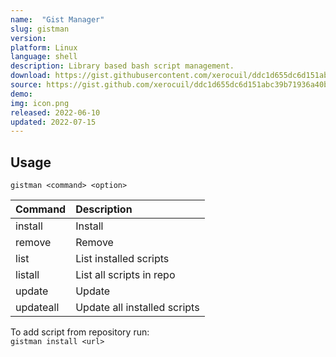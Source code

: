 ```yaml
---
name:  "Gist Manager"
slug: gistman
version:
platform: Linux
language: shell
description: Library based bash script management.
download: https://gist.githubusercontent.com/xerocuil/ddc1d655dc6d151abc39b71936a40b20/raw/f1f54d8354fc54262b0da8ee292ae2273248ae1b/gistman.sh
source: https://gist.github.com/xerocuil/ddc1d655dc6d151abc39b71936a40b20
demo:
img: icon.png
released: 2022-06-10
updated: 2022-07-15
---
```


## Usage

`gistman <command> <option>`

Command   | Description
:------   | :----------
install   | Install <script-name>
remove    | Remove <script-name>
list      | List installed scripts
listall   | List all scripts in repo
update    | Update <script-name>
updateall | Update all installed scripts

To add script from repository run:  
`gistman install <url>`
